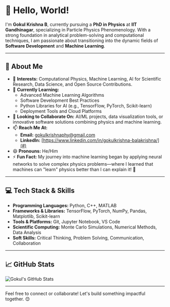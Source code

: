 # 👋 Hello, World!

I'm **Gokul Krishna B**, currently pursuing a **PhD in Physics** at **IIT Gandhinagar**, specializing in Particle Physics Phenomenology. With a strong foundation in analytical problem-solving and computational techniques, I am passionate about transitioning into the dynamic fields of **Software Development** and **Machine Learning**.

---

## 🌟 About Me

- 👀 **Interests:** Computational Physics, Machine Learning, AI for Scientific Research, Data Science, and Open Source Contributions.
- 🌱 **Currently Learning:** 
  - Advanced Machine Learning Algorithms
  - Software Development Best Practices
  - Python Libraries for AI (e.g., TensorFlow, PyTorch, Scikit-learn)
  - Deployment Tools and Cloud Platforms
- 💞️ **Looking to Collaborate On:** AI/ML projects, data visualization tools, or innovative software solutions combining physics and machine learning.
- 📫 **Reach Me At:** 
  - **Email:** gokulkrishnaphy@gmail.com
  - **LinkedIn:** [https://www.linkedin.com/in/gokulkrishna-balakrishna/](#)
- 😄 **Pronouns:** He/Him
- ⚡ **Fun Fact:** My journey into machine learning began by applying neural networks to solve complex physics problems—where I learned that machines can "learn" physics better than I can explain it! 🚀

---

## 💻 Tech Stack & Skills

- **Programming Languages:** Python, C++, MATLAB
- **Frameworks & Libraries:** TensorFlow, PyTorch, NumPy, Pandas, Matplotlib, Scikit-learn
- **Tools & Platforms:** Git, Jupyter Notebook, VS Code
- **Scientific Computing:** Monte Carlo Simulations, Numerical Methods, Data Analysis
- **Soft Skills:** Critical Thinking, Problem Solving, Communication, Collaboration

---

## 📈 GitHub Stats

![Gokul's GitHub Stats](https://github-readme-stats.vercel.app/api?username=gokulkrishnab-gkb&show_icons=true&theme=radical)

---

Feel free to connect or collaborate! Let's build something impactful together. 😊

